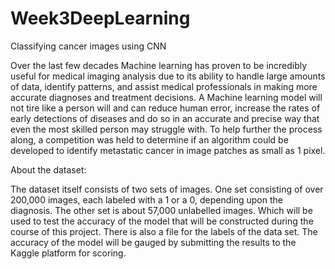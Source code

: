 # Week3DeepLearning

Classifying cancer images using CNN

Over the last few decades Machine learning has proven to be incredibly useful for medical imaging analysis due to its ability to handle large amounts of data, identify patterns, and assist medical professionals in making more accurate diagnoses and treatment decisions. A Machine learning model will not tire like a person will and can reduce human error, increase the rates of early detections of diseases and do so in an accurate and precise way that even the most skilled person may struggle with. To help further the process along, a competition was held to determine if an algorithm could be developed to identify metastatic cancer in image patches as small as 1 pixel.

About the dataset:

The dataset itself consists of two sets of images. One set consisting of over 200,000 images, each labeled with a 1 or a 0, depending upon the diagnosis. The other set is about 57,000 unlabelled images. Which will be used to test the accuracy of the model that will be constructed during the course of this project. There is also a file for the labels of the data set. The accuracy of the model will be gauged by submitting the results to the Kaggle platform for scoring.
